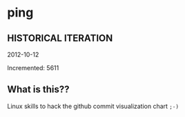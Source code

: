 # ping

## HISTORICAL ITERATION
2012-10-12

Incremented: 5611

## What is this?? 
Linux skills to hack the github commit visualization chart `;-)`
